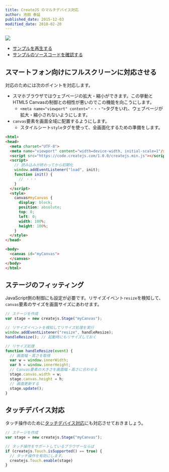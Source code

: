 ```yaml
---
title: CreateJS のマルチデバイス対応
author: 池田 泰延
published_date: 2015-12-03
modified_date: 2018-02-20
---
```


![](../imgs/fullscreen.html.png)

- [サンプルを再生する](https://ics-creative.github.io/tutorial-createjs/samples/fullscreen.html)
- [サンプルのソースコードを確認する](../samples/fullscreen.html)


## スマートフォン向けにフルスクリーンに対応させる

対応のためには次のポイントを対応します。

- スマホブラウザではウェブページの拡大・縮小ができます。この挙動とHTML5 Canvasの制御との相性が悪いのでこの機能を向こうにします。
  - `<meta name="viewport" content="・・・">`タグをいれ、ウェブページが拡大・縮小されないようにします。
- `canvas`要素を画面全域に配置するようにします。
  - スタイルシート`style`タグを使って、全画面化するための準備をします。

```html
<html>
<head>
  <meta charset="UTF-8">
  <meta name="viewport" content="width=device-width, initial-scale=1"/>
  <script src="https://code.createjs.com/1.0.0/createjs.min.js"></script>
  <script>
    // 読み込みが終わってから初期化
    window.addEventListener("load", init);
    function init() {
      // ・・・
    }
  </script>
  <style>
    canvas#myCanvas {
      display: block;
      position: absolute;
      top: 0;
      left: 0;
      width: 100%;
      height: 100%;
    }
  </style>
</head>

<body>
  <canvas id="myCanvas">
  </canvas>
</body>
</html>
```



## ステージのフィッティング

JavaScript側の制御にも設定が必要です。リサイズイベント`resize`を検知して、`canvas`要素のサイズを画面サイズにあわせます。

```js
// ステージを作成
var stage = new createjs.Stage("myCanvas");

// リサイズイベントを検知してリサイズ処理を実行
window.addEventListener("resize", handleResize);
handleResize(); // 起動時にもリサイズしておく

// リサイズ処理
function handleResize(event) {
  // 画面幅・高さを取得
  var w = window.innerWidth;
  var h = window.innerHeight;
  // Canvas要素の大きさを画面幅・高さに合わせる
  stage.canvas.width = w;
  stage.canvas.height = h;
  // 画面更新する
  stage.update();
}
```


## タッチデバイス対応

タッチ操作のために[タッチデバイス対応](mouse_touch.md)にも対応させておきましょう。

```js
// ステージを作成
var stage = new createjs.Stage("myCanvas");

// タッチ操作をサポートしているブラウザーならば
if (createjs.Touch.isSupported() == true) {
  // タッチ操作を有効にします。
  createjs.Touch.enable(stage)
}
```
